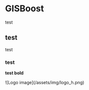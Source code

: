 # GISBoost
test
## test
test
### test
**test bold**
<div style="width: 60%; height: 60%">
![Logo image](/assets/img/logo_h.png)
</div>
